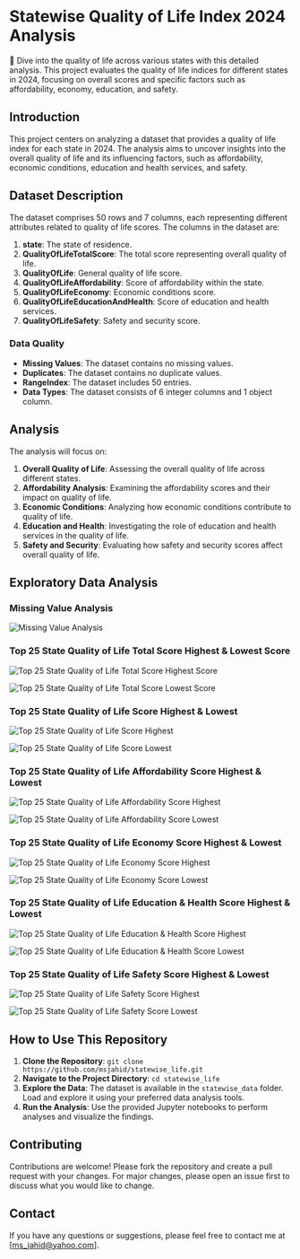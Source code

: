 # Statewise Quality of Life Index 2024 Analysis

🌟 Dive into the quality of life across various states with this detailed analysis. This project evaluates the quality of life indices for different states in 2024, focusing on overall scores and specific factors such as affordability, economy, education, and safety.

## Introduction

This project centers on analyzing a dataset that provides a quality of life index for each state in 2024. The analysis aims to uncover insights into the overall quality of life and its influencing factors, such as affordability, economic conditions, education and health services, and safety.

## Dataset Description

The dataset comprises 50 rows and 7 columns, each representing different attributes related to quality of life scores. The columns in the dataset are:

1. **state**: The state of residence.
2. **QualityOfLifeTotalScore**: The total score representing overall quality of life.
3. **QualityOfLife**: General quality of life score.
4. **QualityOfLifeAffordability**: Score of affordability within the state.
5. **QualityOfLifeEconomy**: Economic conditions score.
6. **QualityOfLifeEducationAndHealth**: Score of education and health services.
7. **QualityOfLifeSafety**: Safety and security score.

### Data Quality

- **Missing Values**: The dataset contains no missing values.
- **Duplicates**: The dataset contains no duplicate values.
- **RangeIndex**: The dataset includes 50 entries.
- **Data Types**: The dataset consists of 6 integer columns and 1 object column.

## Analysis

The analysis will focus on:

1. **Overall Quality of Life**: Assessing the overall quality of life across different states.
2. **Affordability Analysis**: Examining the affordability scores and their impact on quality of life.
3. **Economic Conditions**: Analyzing how economic conditions contribute to quality of life.
4. **Education and Health**: Investigating the role of education and health services in the quality of life.
5. **Safety and Security**: Evaluating how safety and security scores affect overall quality of life.

## Exploratory Data Analysis

### Missing Value Analysis

![Missing Value Analysis](statewise_charts/Missing%20Value%20Analysis.png)

### Top 25 State Quality of Life Total Score Highest & Lowest Score

![Top 25 State Quality of Life Total Score Highest Score](statewise_charts/Top%2025%20State%20Quality%20of%20Life%20Total%20Score%20Highest%20Score.png)

![Top 25 State Quality of Life Total Score Lowest Score](statewise_charts/Top%2025%20State%20Quality%20of%20Life%20Total%20Score%20%20Lowest%20Score.png)

### Top 25 State Quality of Life Score Highest & Lowest

![Top 25 State Quality of Life Score Highest](statewise_charts/Top%2025%20State%20Quality%20of%20Life%20Score%20Highest.png)

![Top 25 State Quality of Life Score Lowest](statewise_charts/Top%2025%20State%20Quality%20of%20Life%20Score%20Lowest.png)

### Top 25 State Quality of Life Affordability Score Highest & Lowest

![Top 25 State Quality of Life Affordability Score Highest](statewise_charts/Top%2025%20State%20Quality%20of%20Life%20Affordability%20Score%20Highest.png)

![Top 25 State Quality of Life Affordability Score Lowest](statewise_charts/Top%2025%20State%20Quality%20of%20Life%20Affordability%20Score%20Lowest.png)

### Top 25 State Quality of Life Economy Score Highest & Lowest

![Top 25 State Quality of Life Economy Score Highest](statewise_charts/Top%2025%20State%20Quality%20of%20Life%20Economy%20Score%20Highest.png)

![Top 25 State Quality of Life Economy Score Lowest](statewise_charts/Top%2025%20State%20Quality%20of%20Life%20Economy%20Score%20Lowest.png)

### Top 25 State Quality of Life Education & Health Score Highest & Lowest

![Top 25 State Quality of Life Education & Health Score Highest](statewise_charts/Top%2025%20State%20Quality%20of%20Life%20Education%20&%20Health%20Score%20Highest.png)

![Top 25 State Quality of Life Education & Health Score Lowest](statewise_charts/Top%2025%20State%20Quality%20of%20Life%20Education%20&%20Health%20Score%20Lowest.png)

### Top 25 State Quality of Life Safety Score Highest & Lowest

![Top 25 State Quality of Life Safety Score Highest](statewise_charts/Top%2025%20State%20Quality%20of%20Life%20Safety%20Score%20Highest.png)

![Top 25 State Quality of Life Safety Score Lowest](statewise_charts/Top%2025%20State%20Quality%20of%20Life%20Safety%20Score%20Lowest.png)

## How to Use This Repository

1. **Clone the Repository**: `git clone https://github.com/msjahid/statewise_life.git`
2. **Navigate to the Project Directory**: `cd statewise_life`
3. **Explore the Data**: The dataset is available in the `statewise_data` folder. Load and explore it using your preferred data analysis tools.
4. **Run the Analysis**: Use the provided Jupyter notebooks to perform analyses and visualize the findings.

## Contributing

Contributions are welcome! Please fork the repository and create a pull request with your changes. For major changes, please open an issue first to discuss what you would like to change.

## Contact

If you have any questions or suggestions, please feel free to contact me at [ms_jahid@yahoo.com].
